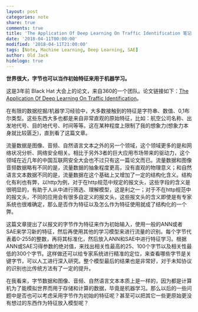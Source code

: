 ```yaml
---
layout: post
categories: note
share: true
comments: true
title: 'The Application Of Deep Learning On Traffic Identification 笔记'
date: '2018-04-11T00:00:00'
modified: '2018-04-11T21:00:00'
tags: [Note, Machine Learning, Deep Learning, SAE]
author: Old Jack
hidelogo: true
---
```

**世界很大，字节也可以当作初始特征来用于机器学习。**

这是3年前 Black Hat 大会上的论文，来自360的一个团队。论文链接如下：[The Application Of Deep Learning On Traffic Identification](https://www.google.com/url?sa=t&rct=j&q=&esrc=s&source=web&cd=1&cad=rja&uact=8&ved=0ahUKEwij273grbLaAhVHNI8KHRFGDtsQFggsMAA&url=https%3A%2F%2Fwww.blackhat.com%2Fdocs%2Fus-15%2Fmaterials%2Fus-15-Wang-The-Applications-Of-Deep-Learning-On-Traffic-Identification-wp.pdf&usg=AOvVaw0gFY-xczK0adUHbdTIirYN)。

在有限的数据挖掘/机器学习经验中，大多数接触到的特征是字符串、数值、0,1布尔类型。这些东西大多也都是来自非常直观的原始特征，比如：航空公司名称、出发地代号、目的地代号、时间等等。这在某种程度上限制了我的想象力(想象力本身就比较匮乏)，直到看了这篇文章。

流量数据是图像、音频、自然语言文本之外的另一个领域，这个领域更多的是和网络状况分析、网络安全相关。相比于另外3者的巨大应用市场带来的驱动力，这个领域在近几年的中国互联网安全大会也不过只有这一篇论文而已。流量数据和图像音频数据略有不同的是，流量数据的抽象程度更高，没有直观的物理意义；和自然语言文本数据不同的是，流量数据在这个基础上又增加了一定的结构化含义。结构化有利也有弊，以http为例，对于在http规范中规定的报文头，这些字段的含义是很明显的，有助于人从中进行筛选、理解模型，这是利之一；对于不在http规范中的报文头，不同的应用会有很多自定义的报文头，这些报文头的含义即使是有专家系统也很难确定，那么是否作为特征以及怎么作为特征使用就成了结构化的一个弊。

这篇文章提出了以报文的字节作为特征来作为初始输入，使用一般的ANN或者SAE来学习新的特征，然后再使用其他的学习模型来进行流量的识别。每个字节代表着0-255的整数，再将其标准化，然后放入ANN和SAE中进行特征学习。根据ANN或SAE习得参数的绝对值，来找出相关性最高的25、100个字节以及相关性最低的300个字节。这样做还可以给专家系统进行精准的定位，来查看哪些字节是关键字节，可以人工进行深入研究。整个模型最后的结果也是非常好，对于未知协议的识别也比传统方法有了一定的提升。

在我看来，字节数据和图像、音频、自然语言文本本质上是一样的，因为都是计算机为了能模拟世界而用于存储和计算的数据，毕竟是机器学习。那么以后的一些问题中是否也可以考虑采用字节作为初始的特征呢？甚至可以把其它一些更原始更没有想过的东西作为特征放入模型呢？